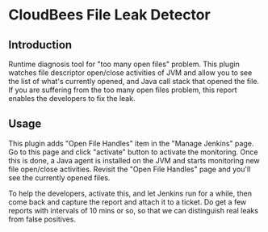 # CloudBees File Leak Detector

## Introduction

Runtime diagnosis tool for "too many open files" problem.
This plugin watches file descriptor open/close activities of JVM and allow you to see the list of what's currently opened, and Java call stack that opened the file.
If you are suffering from the too many open files problem, this report enables the developers to fix the leak.

## Usage

This plugin adds "Open File Handles" item in the "Manage Jenkins" page.
Go to this page and click "activate" button to activate the monitoring.
Once this is done, a Java agent is installed on the JVM and starts monitoring new file open/close activities.
Revisit the "Open File Handles" page and you'll see the currently opened files.

To help the developers, activate this, and let Jenkins run for a while, then come back and capture the report and attach it to a ticket.
Do get a few reports with intervals of 10 mins or so, so that we can distinguish real leaks from false positives.
